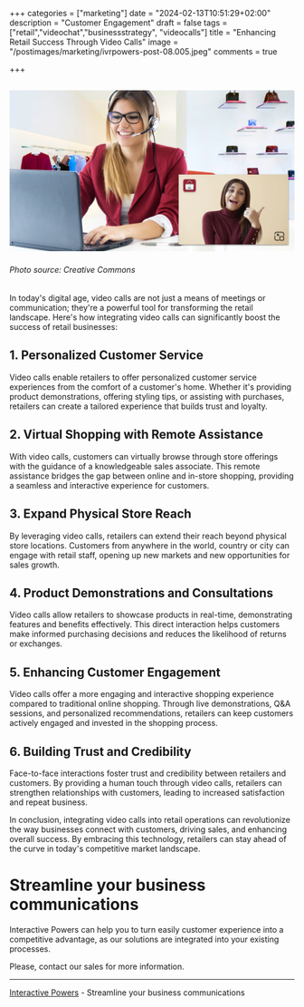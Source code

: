 +++
categories = ["marketing"]
date = "2024-02-13T10:51:29+02:00"
description = "Customer Engagement"
draft = false
tags = ["retail","videochat","businessstrategy", "videocalls"]
title = "Enhancing Retail Success Through Video Calls"
image = "/postimages/marketing/ivrpowers-post-08.005.jpeg"
comments = true

+++

![Live video chat](/postimages/marketing/ivrpowers-post-08.005.jpeg)
-------
###### Photo source: Creative Commons

In today's digital age, video calls are not just a means of meetings or communication; they're a powerful tool for transforming the retail landscape. Here's how integrating video calls can significantly boost the success of retail businesses:

## 1. Personalized Customer Service
Video calls enable retailers to offer personalized customer service experiences from the comfort of a customer's home. Whether it's providing product demonstrations, offering styling tips, or assisting with purchases, retailers can create a tailored experience that builds trust and loyalty.

## 2. Virtual Shopping with Remote Assistance
With video calls, customers can virtually browse through store offerings with the guidance of a knowledgeable sales associate. This remote assistance bridges the gap between online and in-store shopping, providing a seamless and interactive experience for customers.

## 3. Expand Physical Store Reach
By leveraging video calls, retailers can extend their reach beyond physical store locations. Customers from anywhere in the world, country or city can engage with retail staff, opening up new markets and new opportunities for sales growth.

## 4. Product Demonstrations and Consultations
Video calls allow retailers to showcase products in real-time, demonstrating features and benefits effectively. This direct interaction helps customers make informed purchasing decisions and reduces the likelihood of returns or exchanges.

## 5. Enhancing Customer Engagement
Video calls offer a more engaging and interactive shopping experience compared to traditional online shopping. Through live demonstrations, Q&A sessions, and personalized recommendations, retailers can keep customers actively engaged and invested in the shopping process.

## 6. Building Trust and Credibility
Face-to-face interactions foster trust and credibility between retailers and customers. By providing a human touch through video calls, retailers can strengthen relationships with customers, leading to increased satisfaction and repeat business.

In conclusion, integrating video calls into retail operations can revolutionize the way businesses connect with customers, driving sales, and enhancing overall success. By embracing this technology, retailers can stay ahead of the curve in today's competitive market landscape.

# Streamline your business communications
Interactive Powers can help you to turn easily customer experience into a competitive advantage, as our solutions are integrated into your existing processes.

Please, contact our sales for more information.

---
[Interactive Powers](http://www.ivrpowers.com/) - Streamline your business communications

